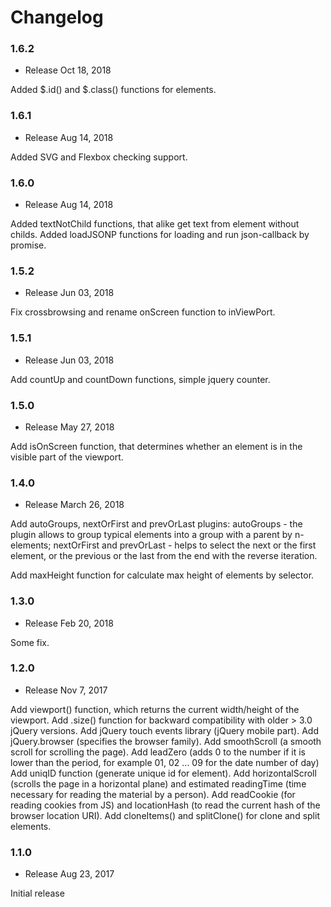 Changelog
=========

### 1.6.2

* Release Oct 18, 2018

Added $.id() and $.class() functions for elements.

### 1.6.1

* Release Aug 14, 2018

Added SVG and Flexbox checking support.

### 1.6.0

* Release Aug 14, 2018

Added textNotChild functions, that alike get text from element without childs.
Added loadJSONP functions for loading and run json-callback by promise.

### 1.5.2

* Release Jun 03, 2018

Fix crossbrowsing and rename onScreen function to inViewPort.

### 1.5.1

* Release Jun 03, 2018

Add countUp and countDown functions, simple jquery counter.

### 1.5.0

* Release May 27, 2018

Add isOnScreen function, that determines whether an element is in the visible part of the viewport.

### 1.4.0

* Release March 26, 2018

Add autoGroups, nextOrFirst and prevOrLast plugins:
autoGroups - the plugin allows to group typical elements into a group with a parent by n-elements;
nextOrFirst and prevOrLast - helps to select the next or the first element, or the previous or the last from the end with the reverse iteration.

Add maxHeight function for calculate max height of elements by selector.

### 1.3.0

* Release Feb 20, 2018

Some fix.

### 1.2.0

* Release Nov 7, 2017

Add viewport() function, which returns the current width/height of the viewport.
Add .size() function for backward compatibility with older > 3.0 jQuery versions.
Add jQuery touch events library (jQuery mobile part).
Add jQuery.browser (specifies the browser family).
Add smoothScroll (a smooth scroll for scrolling the page).
Add leadZero (adds 0 to the number if it is lower than the period, for example 01, 02 ... 09 for the date number of day)
Add uniqID function (generate unique id for element).
Add horizontalScroll (scrolls the page in a horizontal plane) and estimated readingTime (time necessary for reading the material by a person).
Add readCookie (for reading cookies from JS) and locationHash (to read the current hash of the browser location URI).
Add cloneItems() and splitClone() for clone and split elements.

### 1.1.0

* Release Aug 23, 2017

Initial release
